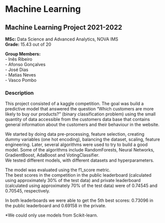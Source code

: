 # Machine Learning
## Machine Learning Project 2021-2022   
   
**MSc:** Data Science and Advanced Analytics, NOVA IMS   
**Grade:** 15.43 out of 20 
   
**Group Members:**   
\- Inês Ribeiro   
\- Afonso Gonçalves   
\- José Dias   
\- Matias Neves   
\- Vasco Pombo  
       
### Description
This project consisted of a kaggle competition. The goal was build a predictive model that answered the question “Which customers are more likely to buy our products?” (binary classification problem) using the small quantity of data accessible from the customers data base that contains general information about the customers and their behaviour in the website.   

We started by doing data pre-processing, feature selection, creating dummy variables (one hot encoding), balancing the dataset, scaling, feature engineering.
Later, several algorithms were used to try to build a good model. Some of the algorithms include RandomForests, Neural Networks, GradientBoost, AdaBoost and VotingClassifier.   
We tested different models, with different datasets and hyperparameters.

The model was evaluated using the f1_score metric.   
The best scores in the competition in the public leaderboard (calculated using approximately 30% of the test data) and private leaderboard (calculated using approximately 70% of the test data) were of 0.74545 and 0.70545, respectively.  
   
In both leaderboards we were able to get the 5th best scores: 0.73096 in the public leaderboard and 0.69158 in the private. 

*We could only use models from Scikit-learn.
